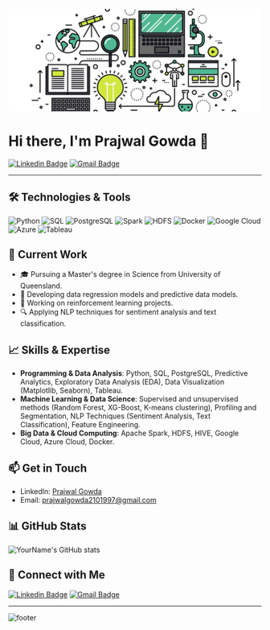 
![Banner](https://raw.githubusercontent.com/prajwal0210/prajwal0210/main/shutterstock_302406578-1462557225.jpg.webp)
# Hi there, I'm Prajwal Gowda 👋

[![Linkedin Badge](https://img.shields.io/badge/-Prajwalgowda-blue?style=flat-square&logo=Linkedin&logoColor=white&link=https://www.linkedin.com/in/yourlinkedin/)](https://www.linkedin.com/in/prajwal-gowda/)
[![Gmail Badge](https://img.shields.io/badge/-prajwalgowda2101997@gmail.com-c14438?style=flat-square&logo=Gmail&logoColor=white&link=mailto:prajwalgowda2101997@gmail.com)](mailto:prajwalgowda2101997@gmail.com)


---

## 🛠️ Technologies & Tools

![Python](https://img.shields.io/badge/Python-3776AB?style=for-the-badge&logo=python&logoColor=white)
![SQL](https://img.shields.io/badge/SQL-003B57?style=for-the-badge&logo=postgresql&logoColor=white)
![PostgreSQL](https://img.shields.io/badge/PostgreSQL-316192?style=for-the-badge&logo=postgresql&logoColor=white)
![Spark](https://img.shields.io/badge/Apache_Spark-E25A1C?style=for-the-badge&logo=apachespark&logoColor=white)
![HDFS](https://img.shields.io/badge/HDFS-002C43?style=for-the-badge&logo=hadoop&logoColor=white)
![Docker](https://img.shields.io/badge/Docker-2496ED?style=for-the-badge&logo=docker&logoColor=white)
![Google Cloud](https://img.shields.io/badge/Google_Cloud-4285F4?style=for-the-badge&logo=googlecloud&logoColor=white)
![Azure](https://img.shields.io/badge/Microsoft_Azure-0078D4?style=for-the-badge&logo=microsoftazure&logoColor=white)
![Tableau](https://img.shields.io/badge/Tableau-E97627?style=for-the-badge&logo=tableau&logoColor=white)

## 🔭 Current Work
- 🎓 Pursuing a Master's degree in Science from University of Queensland.
- 🌟 Developing data regression models and predictive data models.
- 🧠 Working on reinforcement learning projects.
- 🔍 Applying NLP techniques for sentiment analysis and text classification.

## 📈 Skills & Expertise
- **Programming & Data Analysis**: Python, SQL, PostgreSQL, Predictive Analytics, Exploratory Data Analysis (EDA), Data Visualization (Matplotlib, Seaborn), Tableau.
- **Machine Learning & Data Science**: Supervised and unsupervised methods (Random Forest, XG-Boost, K-means clustering), Profiling and Segmentation, NLP Techniques (Sentiment Analysis, Text Classification), Feature Engineering.
- **Big Data & Cloud Computing**: Apache Spark, HDFS, HIVE, Google Cloud, Azure Cloud, Docker.


## 📫 Get in Touch
- LinkedIn: [Prajwal Gowda](https://www.linkedin.com/in/yourlinkedin/)
- Email: [prajwalgowda2101997@gmail.com](mailto:prajwalgowda2101997@gmail.com)

## 📊 GitHub Stats
![YourName's GitHub stats](https://github-readme-stats.vercel.app/api?username=yourusername&show_icons=true&theme=radical)

## 🔗 Connect with Me
[![Linkedin Badge](https://img.shields.io/badge/-Prajwalgowda-blue?style=flat-square&logo=Linkedin&logoColor=white&link=https://www.linkedin.com/in/yourlinkedin/)](https://www.linkedin.com/in/prajwal-gowda/)
[![Gmail Badge](https://img.shields.io/badge/-prajwalgowda2101997@gmail.com-c14438?style=flat-square&logo=Gmail&logoColor=white&link=mailto:prajwalgowda2101997@gmail.com)](mailto:prajwalgowda2101997@gmail.com)

---

![footer](https://capsule-render.vercel.app/api?type=waving&color=0:FF5733,100:F8C471&height=150&section=footer)

